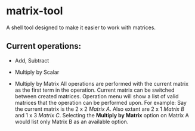 # matrix-tool
A shell tool designed to make it easier to work with matrices.
## Current operations:

* Add, Subtract

* Multiply by Scalar

* Multiply by Matrix
All operations are performed with the current matrix as the first term in the operation. Current matrix can be switched between created matrices. Operation menu will show a list of valid matrices that the operation can be performed upon. For example: Say the current matrix is the 2 x 2 *Matrix A*. Also extant are 2 x 1 *Matrix B* and 1 x 3 *Matrix C*. Selecting the **Multiply by Matrix** option on Matrix A would list only Matrix B as an available option.